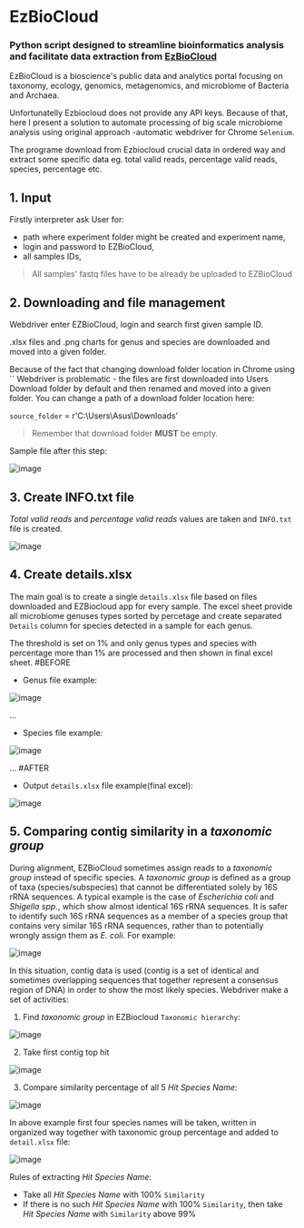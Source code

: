 # EzBioCloud

### Python script designed to streamline bioinformatics analysis and facilitate data extraction from [EzBioCloud](https://www.ezbiocloud.net/)

EzBioCloud is a bioscience's public data and analytics portal focusing on taxonomy, ecology, genomics, metagenomics, and microbiome of Bacteria and Archaea.

Unfortunatelly Ezbiocloud does not provide any API keys. Because of that, here I present a solution to automate processing of big scale microbiome analysis using original approach -automatic webdriver for Chrome `Selenium`.

The programe download from Ezbiocloud crucial data in ordered way and extract some specific data eg. total valid reads, percentage valid reads, species, percentage etc.

## 1. Input

Firstly interpreter ask User for:

- path where experiment folder might be created and experiment name,
- login and password to EZBioCloud,
- all samples IDs,

> All samples' fastq files have to be already be uploaded to EZBioCloud

## 2. Downloading and file management

Webdriver enter EZBioCloud, login and search first given sample ID.

.xlsx files and .png charts for genus and species are downloaded and moved into a given folder.

Because of the fact that changing download folder location in Chrome using `` Webdriver is problematic - the files are first downloaded into Users Download folder by default and then renamed and moved into a given folder.
You can change a path of a download folder location here:

`source_folder` = r'C:\Users\Asus\Downloads\'

> Remember that download folder **MUST** be empty.

Sample file after this step:

![image](https://github.com/janklaszczyk/EzBioCloud-automation/assets/129321529/5b477672-29e0-4908-8f41-c1fa2fbacd91)

## 3. Create INFO.txt file

_Total valid reads_ and _percentage valid reads_ values are taken and `INFO.txt` file is created.

![image](https://github.com/janklaszczyk/EzBioCloud-automation/assets/129321529/e1f9ce38-3759-4712-8174-e0a74eb4ce6d)

## 4. Create details.xlsx

The main goal is to create a single `details.xlsx` file based on files downloaded and EZBiocloud app for every sample. The excel sheet provide all microbiome genuses types sorted by percetage and create separated `Details` column for species detected in a sample for each genus.

The threshold is set on 1% and only genus types and species with percentage more than 1% are processed and then shown in final excel sheet.
#BEFORE
- Genus file example:

![image](https://github.com/janklaszczyk/EzBioCloud-automation/assets/129321529/93bba852-c490-4fe4-87d9-6377c94c2380)

...

- Species file example:

![image](https://github.com/janklaszczyk/EzBioCloud-automation/assets/129321529/c513fa26-e695-4cad-92b9-9d4273c0dc13)

...
#AFTER
- Output `details.xlsx` file example(final excel):

![image](https://github.com/janklaszczyk/EzBioCloud-automation/assets/129321529/4252369e-9154-4c8f-ab01-c13ef9c3180f)

## 5. Comparing contig similarity in a _taxonomic group_

During alignment, EZBioCloud sometimes assign reads to a _taxonomic group_ instead of specific species. A _taxonomic group_ is defined as a group of taxa (species/subspecies) that cannot be differentiated solely by 16S rRNA sequences. A typical example is the case of _Escherichia coli_ and _Shigella spp._, which show almost identical 16S rRNA sequences. It is safer to identify such 16S rRNA sequences as a member of a species group that contains very similar 16S rRNA sequences, rather than to potentially wrongly assign them as _E. coli_. For example:

![image](https://github.com/janklaszczyk/EzBioCloud-automation/assets/129321529/a132aa0e-6ec8-44cf-bb38-51ec288d8c2b)

In this situation, contig data is used (contig is a set of identical and sometimes overlapping sequences that together represent a consensus region of DNA) in order to show the most likely species. Webdriver make a set of activities:

1. Find _taxonomic group_ in EZBiocloud `Taxonomic hierarchy`:

![image](https://github.com/janklaszczyk/EzBioCloud-automation/assets/129321529/1a7a8a65-0499-4e00-a1fe-6a73106c619c)

2. Take first contig top hit

![image](https://github.com/janklaszczyk/EzBioCloud-automation/assets/129321529/5cfd5136-0556-4036-830d-a8c5f20cd9f7)

3. Compare similarity percentage of all 5 _Hit Species Name_:

![image](https://github.com/janklaszczyk/EzBioCloud-automation/assets/129321529/9e1e0b08-a861-440a-a08b-50668c0f29fe)

In above example first four species names will be taken, written in organized way together with taxonomic group percentage and added to `detail.xlsx` file:

![image](https://github.com/janklaszczyk/EzBioCloud-automation/assets/129321529/c680d693-ec0f-436e-a287-55da6cbe3653)

Rules of extracting _Hit Species Name_:

- Take all _Hit Species Name_ with 100% `Similarity`
- If there is no such _Hit Species Name_ with 100% `Similarity`, then take _Hit Species Name_ with `Similarity` above 99%
